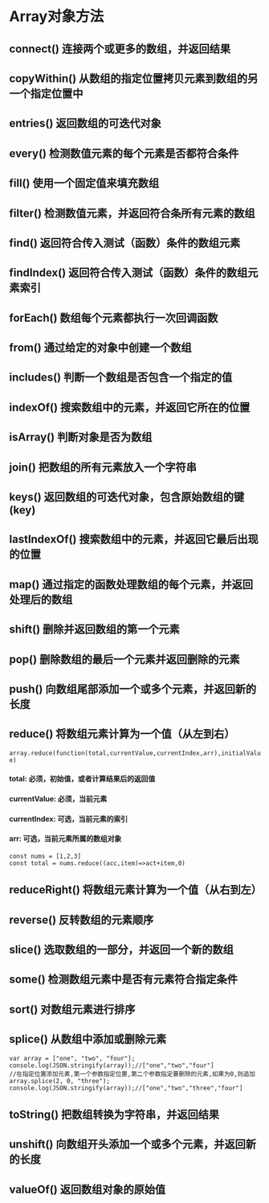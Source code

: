 # Array对象方法
## connect() 连接两个或更多的数组，并返回结果
## copyWithin() 从数组的指定位置拷贝元素到数组的另一个指定位置中
## entries() 返回数组的可迭代对象
## every() 检测数值元素的每个元素是否都符合条件
## fill() 使用一个固定值来填充数组
## filter() 检测数值元素，并返回符合条所有元素的数组
## find() 返回符合传入测试（函数）条件的数组元素
## findIndex() 返回符合传入测试（函数）条件的数组元素索引
## forEach() 数组每个元素都执行一次回调函数
## from() 通过给定的对象中创建一个数组
## includes() 判断一个数组是否包含一个指定的值
## indexOf() 搜索数组中的元素，并返回它所在的位置
## isArray() 判断对象是否为数组
## join() 把数组的所有元素放入一个字符串
## keys() 返回数组的可迭代对象，包含原始数组的键(key)
## lastIndexOf() 搜索数组中的元素，并返回它最后出现的位置
## map() 通过指定的函数处理数组的每个元素，并返回处理后的数组
## shift() 删除并返回数组的第一个元素
## pop() 删除数组的最后一个元素并返回删除的元素
## push() 向数组尾部添加一个或多个元素，并返回新的长度
## reduce() 将数组元素计算为一个值（从左到右）
``array.reduce(function(total,currentValue,currentIndex,arr),initialValue)``
#### total: 必须，初始值，或者计算结果后的返回值
#### currentValue: 必须，当前元素
#### currentIndex: 可选，当前元素的索引
#### arr: 可选，当前元素所属的数组对象
~~~
const nums = [1,2,3]
const total = nums.reduce((acc,item)=>act+item,0)
~~~
## reduceRight() 将数组元素计算为一个值（从右到左）
## reverse() 反转数组的元素顺序
## slice() 选取数组的一部分，并返回一个新的数组
## some() 检测数组元素中是否有元素符合指定条件
## sort() 对数组元素进行排序
## splice() 从数组中添加或删除元素
~~~
var array = ["one", "two", "four"];
console.log(JSON.stringify(array));//["one","two","four"]
//在指定位置添加元素,第一个参数指定位置,第二个参数指定要删除的元素,如果为0,则追加
array.splice(2, 0, "three");
console.log(JSON.stringify(array));//["one","two","three","four"]
~~~
## toString() 把数组转换为字符串，并返回结果
## unshift() 向数组开头添加一个或多个元素，并返回新的长度
## valueOf() 返回数组对象的原始值